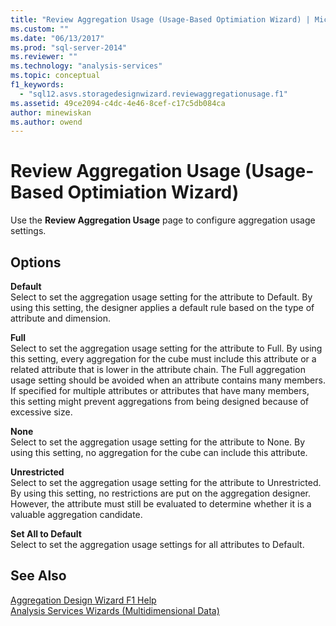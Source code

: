 ```yaml
---
title: "Review Aggregation Usage (Usage-Based Optimiation Wizard) | Microsoft Docs"
ms.custom: ""
ms.date: "06/13/2017"
ms.prod: "sql-server-2014"
ms.reviewer: ""
ms.technology: "analysis-services"
ms.topic: conceptual
f1_keywords: 
  - "sql12.asvs.storagedesignwizard.reviewaggregationusage.f1"
ms.assetid: 49ce2094-c4dc-4e46-8cef-c17c5db084ca
author: minewiskan
ms.author: owend
---
```

# Review Aggregation Usage (Usage-Based Optimiation Wizard)
  Use the **Review Aggregation Usage** page to configure aggregation usage settings.  
  
## Options  
 **Default**  
 Select to set the aggregation usage setting for the attribute to Default. By using this setting, the designer applies a default rule based on the type of attribute and dimension.  
  
 **Full**  
 Select to set the aggregation usage setting for the attribute to Full. By using this setting, every aggregation for the cube must include this attribute or a related attribute that is lower in the attribute chain. The Full aggregation usage setting should be avoided when an attribute contains many members. If specified for multiple attributes or attributes that have many members, this setting might prevent aggregations from being designed because of excessive size.  
  
 **None**  
 Select to set the aggregation usage setting for the attribute to None. By using this setting, no aggregation for the cube can include this attribute.  
  
 **Unrestricted**  
 Select to set the aggregation usage setting for the attribute to Unrestricted. By using this setting, no restrictions are put on the aggregation designer. However, the attribute must still be evaluated to determine whether it is a valuable aggregation candidate.  
  
 **Set All to Default**  
 Select to set the aggregation usage settings for all attributes to Default.  
  
## See Also  
 [Aggregation Design Wizard F1 Help](aggregation-design-wizard-f1-help.md)   
 [Analysis Services Wizards &#40;Multidimensional Data&#41;](analysis-services-wizards-multidimensional-data.md)  
  
  

